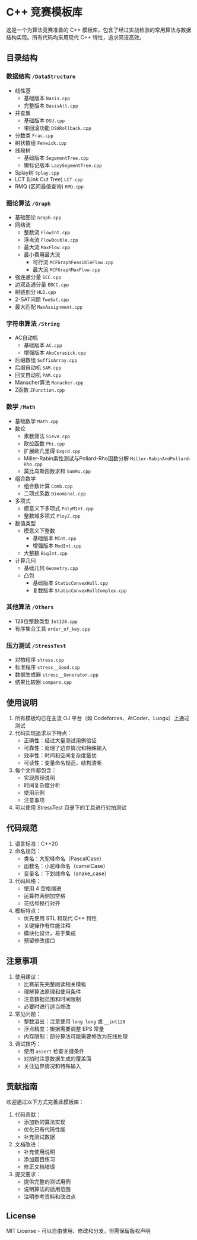 # C++ 竞赛模板库

这是一个为算法竞赛准备的 C++ 模板库，包含了经过实战检验的常用算法与数据结构实现。所有代码均采用现代 C++ 特性，追求简洁高效。

## 目录结构

### 数据结构 `/DataStructure`
- 线性基 
  - 基础版本 `Basis.cpp`
  - 完整版本 `BasisAll.cpp`
- 并查集
  - 基础版本 `DSU.cpp`
  - 带回滚功能 `DSURollback.cpp`
- 分数类 `Frac.cpp`
- 树状数组 `Fenwick.cpp`
- 线段树
  - 基础版本 `SegementTree.cpp`
  - 懒标记版本 `LazySegmentTree.cpp`
- Splay树 `Splay.cpp`
- LCT (Link Cut Tree) `LCT.cpp`
- RMQ (区间最值查询) `RMQ.cpp`

### 图论算法 `/Graph`
- 基础图论 `Graph.cpp`
- 网络流
  - 整数流 `FlowInt.cpp`
  - 浮点流 `FlowDouble.cpp`
  - 最大流 `MaxFlow.cpp`
  - 最小费用最大流
    - 可行流 `MCFGraphFeasibleFlow.cpp`
    - 最大流 `MCFGraphMaxFlow.cpp`
- 强连通分量 `SCC.cpp`
- 边双连通分量 `EBCC.cpp`
- 树链剖分 `HLD.cpp`
- 2-SAT问题 `TwoSat.cpp`
- 最大匹配 `MaxAssignment.cpp`

### 字符串算法 `/String`
- AC自动机
  - 基础版本 `AC.cpp`
  - 增强版本 `AhoCorasick.cpp`
- 后缀数组 `SuffixArray.cpp`
- 后缀自动机 `SAM.cpp`
- 回文自动机 `PAM.cpp`
- Manacher算法 `Manacher.cpp`
- Z函数 `ZFunction.cpp`

### 数学 `/Math`
- 基础数学 `Math.cpp`
- 数论
  - 素数筛法 `Sieve.cpp`
  - 欧拉函数 `Phi.cpp`
  - 扩展欧几里得 `Exgcd.cpp`
  - Miller-Rabin素性测试与Pollard-Rho因数分解 `Miller-RabinAndPollard-Rho.cpp`
  - 莫比乌斯函数求和 `SumMu.cpp`
- 组合数学
  - 组合数计算 `Comb.cpp`
  - 二项式系数 `Binominal.cpp`
- 多项式
  - 模意义下多项式 `PolyMInt.cpp`
  - 整数域多项式 `PloyZ.cpp`
- 数值类型
  - 模意义下整数
    - 基础版本 `MInt.cpp`
    - 增强版本 `ModInt.cpp`
  - 大整数 `BigInt.cpp`
- 计算几何
  - 基础几何 `Geometry.cpp`
  - 凸包
    - 基础版本 `StaticConvexHull.cpp`
    - 复数版本 `StaticConvexHullComplex.cpp`

### 其他算法 `/Others`
- 128位整数类型 `Int128.cpp`
- 有序集合工具 `order_of_key.cpp`

### 压力测试 `/StressTest`
- 对拍程序 `stress.cpp`
- 标准程序 `stress__Good.cpp`
- 数据生成器 `stress__Generator.cpp`
- 结果比较器 `compare.cpp`

## 使用说明

1. 所有模板均已在主流 OJ 平台（如 Codeforces、AtCoder、Luogu）上通过测试
2. 代码实现追求以下特点：
   - 正确性：经过大量测试用例验证
   - 可靠性：处理了边界情况和特殊输入
   - 效率性：时间和空间复杂度最优
   - 可读性：变量命名规范，结构清晰
3. 每个文件都包含：
   - 实现原理说明
   - 时间复杂度分析
   - 使用示例
   - 注意事项
4. 可以使用 StressTest 目录下的工具进行对拍测试

## 代码规范

1. 语言标准：C++20
2. 命名规范：
   - 类名：大驼峰命名（PascalCase）
   - 函数名：小驼峰命名（camelCase）
   - 变量名：下划线命名（snake_case）
3. 代码风格：
   - 使用 4 空格缩进
   - 运算符两侧加空格
   - 花括号换行对齐
4. 模板特点：
   - 优先使用 STL 和现代 C++ 特性
   - 关键操作有性能注释
   - 模块化设计，易于集成
   - 预留修改接口

## 注意事项

1. 使用建议：
   - 比赛前先完整阅读相关模板
   - 理解算法原理和使用条件
   - 注意数据范围和时间限制
   - 必要时进行适当修改
2. 常见问题：
   - 整数溢出：注意使用 `long long` 或 `__int128`
   - 浮点精度：根据需要调整 EPS 常量
   - 内存限制：部分算法可能需要修改为在线处理
3. 调试技巧：
   - 使用 `assert` 检查关键条件
   - 对拍时注意数据生成的覆盖面
   - 关注边界情况和特殊输入

## 贡献指南

欢迎通过以下方式完善此模板库：

1. 代码贡献：
   - 添加新的算法实现
   - 优化已有代码性能
   - 补充测试数据
2. 文档改进：
   - 补充使用说明
   - 添加题目练习
   - 修正文档错误
3. 提交要求：
   - 提供完整的测试用例
   - 说明算法的适用范围
   - 注明参考资料和改进点

## License

MIT License - 可以自由使用、修改和分发，但需保留版权声明 